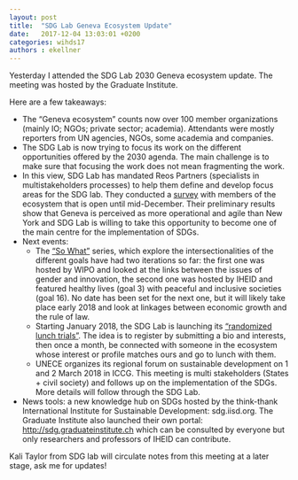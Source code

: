 ```yaml
---
layout: post
title:  "SDG Lab Geneva Ecosystem Update"
date:   2017-12-04 13:03:01 +0200
categories: wihds17
authors : ekellner
---
```


Yesterday I attended the SDG Lab 2030 Geneva ecosystem update. The meeting was hosted by the Graduate Institute.

Here are a few takeaways:
- The “Geneva ecosystem” counts now over 100 member organizations (mainly IO; NGOs; private sector; academia). Attendants were mostly reporters from UN agencies, NGOs, some academia and companies.
- The SDG Lab is now trying to focus its work on the different opportunities offered by the 2030 agenda. The main challenge is to make sure that focusing the work does not mean fragmenting the work.
- In this view, SDG Lab has mandated Reos Partners (specialists in multistakeholders processes) to help them define and develop focus areas for the SDG lab. They conducted a [survey](https://reospartners.wufoo.com/forms/m171b91g1ac5q1g/) with members of the ecosystem that is open until mid-December. Their preliminary results show that Geneva is perceived as more operational and agile than New York and SDG Lab is willing to take this opportunity to become one of the main centre for the implementation of SDGs.
- Next events:
  - The [“So What”](https://www.sdglab.ch/ask-questions/so-what) series, which explore the intersectionalities of the different goals have had two iterations so far: the first one was hosted by WIPO and looked at the links between the issues of gender and innovation, the second one was hosted by IHEID and featured healthy lives (goal 3) with peaceful and inclusive societies (goal 16). No date has been set for the next one, but it will likely take place early 2018 and look at linkages between economic growth and the rule of law.
  - Starting January 2018, the SDG Lab is launching its [“randomized lunch trials”](http://geneva2030.org/lunch-trials). The idea is to register by submitting a bio and interests, then once a month, be connected with someone in the ecosystem whose interest or profile matches ours and go to lunch with them.
  - UNECE organizes its regional forum on sustainable development on 1 and 2 March 2018 in ICCG. This meeting is multi stakeholders (States + civil society) and follows up on the implementation of the SDGs. More details will follow through the SDG Lab.
- News tools: a new knowledge hub on SDGs hosted by the think-thank International Institute for Sustainable Development: sdg.iisd.org. The Graduate Institute also launched their own portal: http://sdg.graduateinstitute.ch which can be consulted by everyone but only researchers and professors of IHEID can contribute.

Kali Taylor from SDG lab will circulate notes from this meeting at a later stage, ask me for updates!
